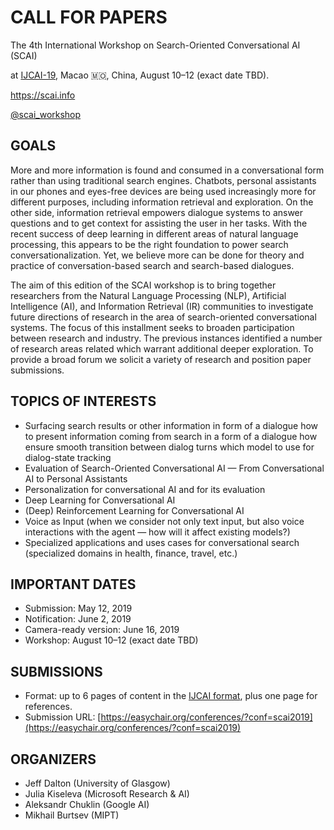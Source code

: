# CALL FOR PAPERS

The 4th International Workshop on Search-Oriented Conversational AI (SCAI)


at [IJCAI-19](https://www.ijcai19.org/workshops.html), Macao 🇲🇴, China, August 10–12 (exact date TBD).

<https://scai.info>

[@scai\_workshop](https://twitter.com/scai_workshop)


## GOALS
More and more information is found and consumed in a conversational form
rather than using traditional search engines. Chatbots, personal assistants
in our phones and eyes-free devices are being used increasingly more for
different purposes, including information retrieval and exploration. On the
other side, information retrieval empowers dialogue systems to answer
questions and to get context for assisting the user in her tasks.  With the
recent success of deep learning in different areas of natural language
processing, this appears to be the right foundation to power search
conversationalization. Yet, we believe more can be done for theory and
practice of conversation-based search and search-based dialogues.

The aim of this edition of the SCAI workshop is to bring together researchers
from the Natural Language Processing (NLP), Artificial Intelligence (AI),
and Information Retrieval (IR) communities to investigate future directions
of research in the area of search-oriented conversational systems.
The focus of this installment seeks to broaden participation between
research and industry. The previous instances identified a number
of research areas related which warrant additional deeper exploration.
To provide a broad forum we solicit a variety of research
and position paper submissions. 

## TOPICS OF INTERESTS
* Surfacing search results or other information in form of a dialogue
  how to present information coming from search in a form of a dialogue
  how ensure smooth transition between dialog turns
  which model to use for dialog-state tracking
* Evaluation of Search-Oriented Conversational AI — From
  Conversational AI to Personal Assistants
* Personalization for conversational AI and for its evaluation
* Deep Learning for Conversational AI
* (Deep) Reinforcement Learning for Conversational AI
* Voice as Input (when we consider not only text input, but also voice
  interactions with the agent — how will it affect existing models?)
* Specialized applications and uses cases for conversational search
  (specialized domains in health, finance, travel, etc.)


## IMPORTANT DATES
  * Submission: May 12, 2019
  * Notification: June 2, 2019
  * Camera-ready version: June 16, 2019
  * Workshop: August 10–12 (exact date TBD)

## SUBMISSIONS
  * Format: up to 6 pages of content in the [IJCAI format](https://www.ijcai.org/authors_kit),
    plus one page for references.
  * Submission URL: [https://easychair.org/conferences/?conf=scai2019](https://easychair.org/conferences/?conf=scai2019)

## ORGANIZERS
- Jeff Dalton (University of Glasgow)
- Julia Kiseleva (Microsoft Research & AI)
- Aleksandr Chuklin (Google AI)
- Mikhail Burtsev (MIPT)

